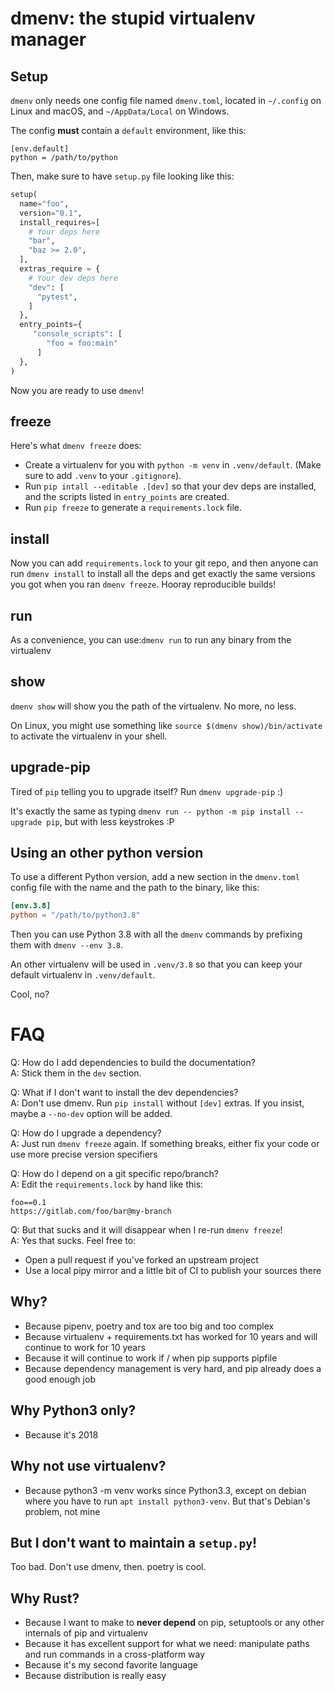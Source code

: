 # dmenv: the stupid virtualenv manager



## Setup


`dmenv` only needs one config file named `dmenv.toml`, located in `~/.config`
on Linux and macOS, and `~/AppData/Local` on Windows.

The config **must** contain a `default` environment, like this:

```
[env.default]
python = /path/to/python
```

Then, make sure to have `setup.py` file looking like this:

```python
setup(
  name="foo",
  version="0.1",
  install_requires=[
    # Your deps here
    "bar",
    "baz >= 2.0",
  ],
  extras_require = {
    # Your dev deps here
    "dev": [
      "pytest",
    ]
  },
  entry_points={
     "console_scripts": [
        "foo = foo:main"
      ]
  },
)
```

Now you are ready to use `dmenv`!

## freeze

Here's what `dmenv freeze` does:

* Create a virtualenv for you with `python -m venv` in `.venv/default`. (Make sure to add `.venv` to your `.gitignore`).
* Run `pip intall --editable .[dev]` so that your dev deps are installed, and the scripts listed in `entry_points` are
  created.
* Run `pip freeze` to generate a `requirements.lock` file.

## install

Now you can add `requirements.lock` to your git repo, and then anyone can run `dmenv install` to install all the deps and get exactly the same versions you got when you ran `dmenv freeze`. Hooray reproducible builds!

## run

As a convenience, you can use:`dmenv run` to run any binary from the virtualenv

## show

`dmenv show` will show you the path of the virtualenv. No more, no less.

On Linux, you might use something like `source $(dmenv show)/bin/activate` to activate the virtualenv in your shell.

## upgrade-pip

Tired of `pip` telling you to upgrade itself? Run `dmenv upgrade-pip` :)

It's exactly the same as typing `dmenv run -- python -m pip install --upgrade pip`, but with less keystrokes :P

## Using an other python version

To use a different Python version, add a new section in the `dmenv.toml` config file with the name and the path to the binary, like this:

```toml
[env.3.8]
python = "/path/to/python3.8"
```
Then you can use Python 3.8 with all the `dmenv` commands by prefixing them with `dmenv --env 3.8`.

An other virtualenv will be used in `.venv/3.8` so that you can keep your default virtualenv in `.venv/default`.

Cool, no?


# FAQ

Q: How do I add dependencies to build the documentation?<br/>
A: Stick them in the `dev` section.

Q: What if I don't want to install the dev dependencies?<br/>
A: Don't use dmenv. Run `pip install` without `[dev]` extras. If you insist, maybe a `--no-dev` option will be added.

Q: How do I upgrade a dependency?<br/>
A: Just run `dmenv freeze` again. If something breaks, either fix your code or use more precise version specifiers

Q: How do I depend on a git specific repo/branch?<br/>
A: Edit the `requirements.lock` by hand like this:

```
foo==0.1
https://gitlab.com/foo/bar@my-branch
```

Q: But that sucks and it will disappear when I re-run `dmenv freeze`! <br />
A: Yes that sucks. Feel free to:
  * Open a pull request if you've forked an upstream project
  * Use a local pipy mirror and a little bit of CI to publish your sources there



## Why?

* Because pipenv, poetry and tox are too big and too complex
* Because virtualenv + requirements.txt has worked for 10 years and will continue to work for 10 years
* Because it will continue to work if / when pip supports pipfile
* Because dependency management is very hard, and pip already does a good enough job

## Why Python3 only?

* Because it's 2018

## Why not use virtualenv?

* Because python3 -m venv works since Python3.3, except on debian where you have to run `apt install python3-venv`. But that's Debian's problem, not mine

## But I don't want to maintain a `setup.py`!

Too bad. Don't use dmenv, then. poetry is cool.

## Why Rust?

* Because I want to make to **never depend** on pip, setuptools or any other internals of pip and virtualenv
* Because it has excellent support for what we need: manipulate paths and run commands in a cross-platform way
* Because it's my second favorite language
* Because distribution is really easy
